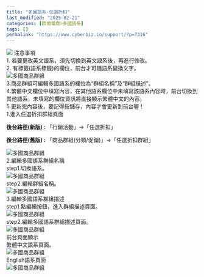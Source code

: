 ```yaml
---
title: "多國語系-任選折扣"
last_modified: "2025-02-21"
categories: [跨境電商>多國語系]
tags: []
permalink: "https://www.cyberbiz.io/support/?p=7316"
---
```


![](https://www.cyberbiz.io/support/wp-content/uploads/2021/08/多國版本圖.png) 注意事項  
1\. 若要更改英文語系，須先切換到英文語系後，再進行修改。  
2\. 有標籤(語系標籤)的欄位，前台才可隨語系變換文字。  
![多國商品群組](https://www.cyberbiz.co/support/wp-content/uploads/2020/05/多國-商品群組01.png)  
3.商品群組可編輯多國語系的欄位為“群組名稱”及“群組描述”。  
4.繁體中文欄位中填寫內容，在其他語系欄位中未填寫該語系內容時，前台切換到其他語系，未填寫的欄位資訊將直接顯示繁體中文的內容。  
5.更新完內容後，要記得按儲存，內容才會更新到前台喔！  
1.進入任選折扣群組頁面  

**後台路徑(新版) :** 「行銷活動」→「任選折扣」  

**後台路徑(舊版) :** 「商品群組(分類/促銷)」→「任選折扣群組」  

![多國商品群組](https://www.cyberbiz.co/support/wp-content/uploads/2020/05/多國-任選折扣01.png)  
2.編輯多國語系群組名稱  
step1.切換語系。  
![多國商品群組](https://www.cyberbiz.co/support/wp-content/uploads/2020/05/多國-任選折扣02.png)  
step2.編輯群組名稱。  
![多國商品群組](https://www.cyberbiz.co/support/wp-content/uploads/2020/05/多國-任選折扣03.png)  
3.編輯多國語系群組描述  
step1.點編輯按鈕，進入群組描述頁面。  
![多國商品群組](https://www.cyberbiz.co/support/wp-content/uploads/2020/05/多國-任選折扣04.png)  
step2.編輯多國語系群組描述頁面。  
![多國商品群組](https://www.cyberbiz.co/support/wp-content/uploads/2020/05/多國-任選折扣05.png)  
前台頁面顯示  
繁體中文語系頁面。  
![多國商品群組](https://www.cyberbiz.co/support/wp-content/uploads/2020/05/多國-任選折扣06.png)  
English語系頁面  
![多國商品群組](https://www.cyberbiz.co/support/wp-content/uploads/2020/05/多國-任選折扣07.png)  

